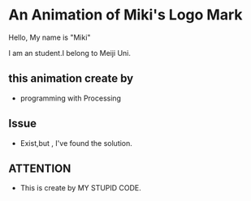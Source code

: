 # An Animation of Miki's Logo Mark

Hello, My name is "Miki"

I am an student.I belong to Meiji Uni.

## this animation create by

* programming with Processing

## Issue

* Exist,but , I've found the solution.

## ATTENTION

* This is create by MY STUPID CODE.
